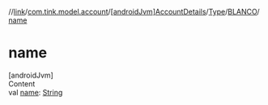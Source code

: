 //[link](../../../../index.md)/[com.tink.model.account](../../../index.md)/[[androidJvm]AccountDetails](../../index.md)/[Type](../index.md)/[BLANCO](index.md)/[name](name.md)



# name  
[androidJvm]  
Content  
val [name](name.md): [String](https://kotlinlang.org/api/latest/jvm/stdlib/kotlin/-string/index.html)  



